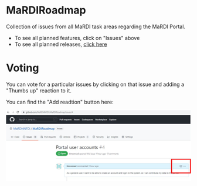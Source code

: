 # MaRDIRoadmap
Collection of issues from all MaRDI task areas regarding the MaRDI Portal. 

* To see all planned features, click on "Issues" above
* To see all planned releases, [click here](https://github.com/orgs/MaRDI4NFDI/projects/3)


# Voting
You can vote for a particular issues by clicking on that issue and adding a "Thumbs up" reaction to it.

You can find the "Add readtion" button here: 

<img src="https://github.com/MaRDI4NFDI/MaRDIRoadmap/blob/main/images/add_reaction.jpg" width="600" />
